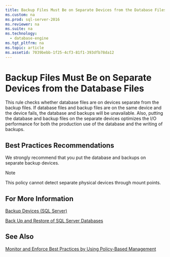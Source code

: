 ```yaml
---
title: Backup Files Must Be on Separate Devices from the Database Files
ms.custom: na
ms.prod: sql-server-2016
ms.reviewer: na
ms.suite: na
ms.technology: 
  - database-engine
ms.tgt_pltfrm: na
ms.topic: article
ms.assetid: 7039bebb-1f25-4cf3-81f1-393dfb78da12
---
```

# Backup Files Must Be on Separate Devices from the Database Files
  This rule checks whether database files are on devices separate from the backup files. If database files and backup files are on the same device and the device fails, the database and backups will be unavailable. Also, putting the database and backup files on the separate devices optimizes the I\/O performance for both the production use of the database and the writing of backups.  
  
## Best Practices Recommendations  
 We strongly recommend that you put the database and backups on separate backup devices.  
  
> [!NOTE]  
>  This policy cannot detect separate physical devices through mount points.  
  
## For More Information  
 [Backup Devices &#40;SQL Server&#41;](../../Topics/TopicNameNotContainA/Backup-Devices--SQL-Server-.md)  
  
 [Back Up and Restore of SQL Server Databases](../../Topics/TopicNameNotContainA/Back-Up-and-Restore-of-SQL-Server-Databases.md)  
  
## See Also  
 [Monitor and Enforce Best Practices by Using Policy-Based Management](../../Topics/TopicNameNotContainA/Monitor-and-Enforce-Best-Practices-by-Using-Policy-Based-Management.md)  
  
  